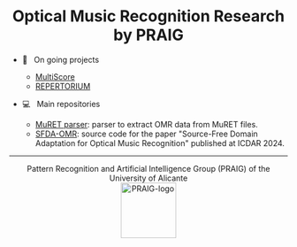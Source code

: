 <h1 align="center">Optical Music Recognition Research by PRAIG</h1>

- 🚀 &nbsp; On going projects
    - [MultiScore](https://sites.google.com/view/multiscore-project)
    - [REPERTORIUM](https://odratek.com/project/repertorium/)
      
- 💻 &nbsp; Main repositories
    - [MuRET parser](https://github.com/OMR-PRAIG-UA-ES/muret-parser): parser to extract OMR data from MuRET files.
    - [SFDA-OMR](https://github.com/OMR-PRAIG-UA-ES/SFDA-OMR): source code for the paper "Source-Free Domain Adaptation for Optical Music Recognition" published at ICDAR 2024.

------

<p align="center">
  Pattern Recognition and Artificial Intelligence Group (PRAIG) of the University of Alicante<br>
  <a href="https://praig.ua.es/"><img src="https://i.imgur.com/Iu7CvC1.png" alt="PRAIG-logo" width="100"></a>
</p>
